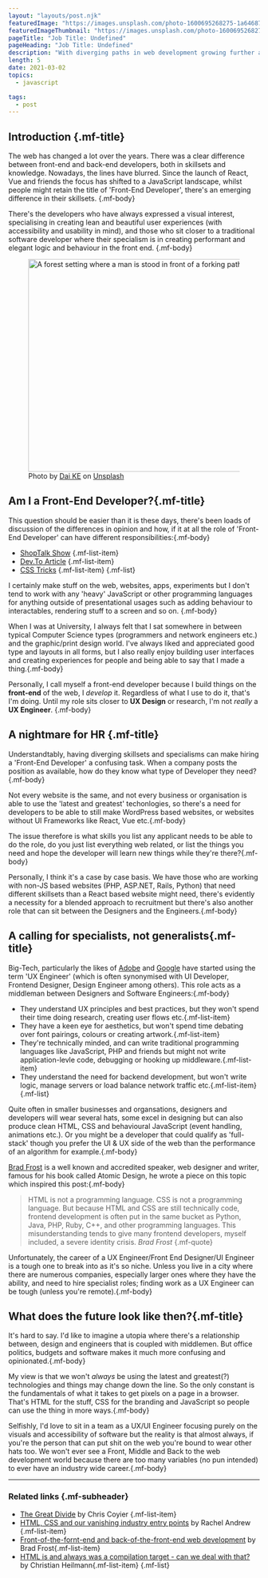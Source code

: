 ```yaml
---
layout: "layouts/post.njk"
featuredImage: "https://images.unsplash.com/photo-1600695268275-1a6468700bd5?ixid=MXwxMjA3fDB8MHxwaG90by1wYWdlfHx8fGVufDB8fHw%3D&ixlib=rb-1.2.1&auto=format&fit=crop&w=1968&q=80"
featuredImageThumbnail: "https://images.unsplash.com/photo-1600695268275-1a6468700bd5?ixid=MXwxMjA3fDB8MHxwaG90by1wYWdlfHx8fGVufDB8fHw%3D&ixlib=rb-1.2.1&auto=format&fit=crop&w=380&h=210&q=80"
pageTitle: "Job Title: Undefined"
pageHeading: "Job Title: Undefined"
description: "With diverging paths in web development growing further apart, I'm not really sure where I belong or what my role is anymore."
length: 5
date: 2021-03-02
topics:
  - javascript

tags:
  - post
---
```


## Introduction {.mf-title}

The web has changed a lot over the years. There was a clear difference between front-end and back-end developers, both in skillsets and knowledge. Nowadays, the lines have blurred. Since the launch of React, Vue and friends the focus has shifted to a JavaScript landscape, whilst people might retain the title of 'Front-End Developer', there's an emerging difference in their skillsets. {.mf-body}

There's the developers who have always expressed a visual interest, specialising in creating lean and beautiful user experiences (with accessibility and usability in mind), and those who sit closer to a traditional software developer where their specialism is in creating performant and elegant logic and behaviour in the front end. {.mf-body}

<figure class="mf-image" >
<img src="../../images/paths.jpg" alt="A forest setting where a man is stood in front of a forking path." height="426" width="640" />
<figcaption class="mf-terms">Photo by <a href="https://unsplash.com/@gcalebjones" class="mf-link mf-link-inline">Dai KE</a> on <a href="https://unsplash.com" class="mf-link mf-link-inline">Unsplash</a></figcaption>
</figure>

## Am I a Front-End Developer?{.mf-title}

This question should be easier than it is these days, there's been loads of discussion of the differences in opinion and how, if it at all the role of 'Front-End Developer' can have different responsibilities:{.mf-body}

- <a href="https://shoptalkshow.com/334/" class="mf-link mf-link-inline">ShopTalk Show</a> {.mf-list-item}
- <a href="https://dev.to/sirtimbly/the-great-divide-is-real-but-you-get-to-choose-your-side-42i0" class="mf-link mf-link-inline">Dev.To Article</a> {.mf-list-item}
- <a href="https://css-tricks.com/the-great-divide/" class="mf-link mf-link-inline">CSS Tricks</a> {.mf-list-item}
  {.mf-list}

I certainly make stuff on the web, websites, apps, experiments but I don't tend to work with any 'heavy' JavaScript or other programming languages for anything outside of presentational usages such as adding behaviour to interactables, rendering stuff to a screen and so on. {.mf-body}

When I was at University, I always felt that I sat somewhere in between typical Computer Science types (programmers and network engineers etc.) and the graphic/print design world. I've always liked and appreciated good type and layouts in all forms, but I also really enjoy building user interfaces and creating experiences for people and being able to say that I made a thing.{.mf-body}

Personally, I call myself a front-end developer because I build things on the **front-end** of the web, I _develop_ it. Regardless of what I use to do it, that's I'm doing. Until my role sits closer to **UX Design** or research, I'm not _really_ a **UX Engineer**. {.mf-body}

## A nightmare for HR {.mf-title}

Understandtably, having diverging skillsets and specialisms can make hiring a 'Front-End Developer' a confusing task. When a company posts the position as available, how do they know what type of Developer they need?{.mf-body}

Not every website is the same, and not every business or organisation is able to use the 'latest and greatest' techonlogies, so there's a need for developers to be able to still make WordPress based websites, or websites without UI Frameworks like React, Vue etc.{.mf-body}

The issue therefore is what skills you list any applicant needs to be able to do the role, do you just list everything web related, or list the things you need and hope the developer will learn new things while they're there?{.mf-body}

Personally, I think it's a case by case basis. We have those who are working with non-JS based websites (PHP, ASP.&zwnj;NET, Rails, Python) that need different skillsets than a React based website might need, there's evidently a necessity for a blended approach to recruitment but there's also another role that can sit between the Designers and the Engineers.{.mf-body}

## A calling for specialists, not generalists{.mf-title}

Big-Tech, particularly the likes of <a href="https://xd.adobe.com/ideas/career-tips/what-is-ux-engineer/" target="_blank" class="mf-link mf-link-inline">Adobe</a> and <a href="https://design.google/jobs/ux-engineer/" target="_blank" class="mf-link mf-link-inline">Google</a> have started using the term 'UX Engineer' (which is often synonymised with UI Developer, Frontend Designer, Design Engineer among others). This role acts as a middleman between Designers and Software Engineers:{.mf-body}

- They understand UX principles and best practices, but they won't spend their time doing research, creating user flows etc.{.mf-list-item}
- They have a keen eye for aesthetics, but won't spend time debating over font pairings, colours or creating artwork.{.mf-list-item}
- They're technically minded, and can write traditional programming languages like JavaScript, PHP and friends but might not write application-levle code, debugging or hooking up middleware.{.mf-list-item}
- They understand the need for backend development, but won't write logic, manage servers or load balance network traffic etc.{.mf-list-item}
  {.mf-list}

Quite often in smaller businesses and organsations, designers and developers will wear several hats, some excel in designing but can also produce clean HTML, CSS and behavioural JavaScript (event handling, animations etc.). Or you might be a developer that could qualify as 'full-stack' though you prefer the UI & UX side of the web than the performance of an algorithm for example.{.mf-body}

<a href="https://www.bradfrost.com" class="mf-link mf-link-inline">Brad Frost</a> is a well known and accredited speaker, web designer and writer, famous for his book called Atomic Design, he wrote a piece on this topic which inspired this post:{.mf-body}

> HTML is not a programming language. CSS is not a programming language. But because HTML and CSS are still technically code, frontend development is often put in the same bucket as Python, Java, PHP, Ruby, C++, and other programming languages. This misunderstanding tends to give many frontend developers, myself included, a severe identity crisis.
> <cite class="visually-hidden">Brad Frost</cite>
> {.mf-quote}

Unfortunately, the career of a UX Engineer/Front End Designer/UI Engineer is a tough one to break into as it's so niche. Unless you live in a city where there are numerous companies, especially larger ones where they have the ability, and need to hire specialist roles; finding work as a UX Engineer can be tough (unless you're remote).{.mf-body}

## What does the future look like then?{.mf-title}

It's hard to say. I'd like to imagine a utopia where there's a relationship between, design and engineers that is coupled with middlemen. But office politics, budgets and software makes it much more confusing and opinionated.{.mf-body}

My view is that we won't _always_ be using the latest and greatest(?) technologies and things may change down the line. So the only constant is the fundamentals of what it takes to get pixels on a page in a browser. That's HTML for the stuff, CSS for the branding and JavaScript so people can use the thing in more ways.{.mf-body}

Selfishly, I'd love to sit in a team as a UX/UI Engineer focusing purely on the visuals and accessibility of software but the reality is that almost always, if you're the person that can put shit on the web you're bound to wear other hats too. We won't ever see a Front, Middle and Back to the web development world because there are too many variables (no pun intended) to ever have an industry wide career.{.mf-body}

<hr class="mf-divider mf-divider-full-width"/>

### Related links {.mf-subheader}

- <a href="https://css-tricks.com/the-great-divide/" class="mf-link mf-link-inline">The Great Divide</a> by Chris Coyier {.mf-list-item}
- <a href="https://rachelandrew.co.uk/archives/2019/01/30/html-css-and-our-vanishing-industry-entry-points/" class="mf-link mf-link-inline">HTML, CSS and our vanishing industry entry points</a> by Rachel Andrew {.mf-list-item}
- <a href="https://bradfrost.com/blog/post/front-of-the-front-end-and-back-of-the-front-end-web-development/" class="mf-link mf-link-inline">Front-of-the-fornt-end and back-of-the-front-end web development</a> by Brad Frost{.mf-list-item}
- <a href="https://christianheilmann.com/2019/01/28/html-is-and-always-was-a-compilation-target-can-we-deal-with-that/" class="mf-link mf-link-inline">HTML is and always was a compilation target - can we deal with that?</a> by Christian Heilmann{.mf-list-item}
  {.mf-list}
